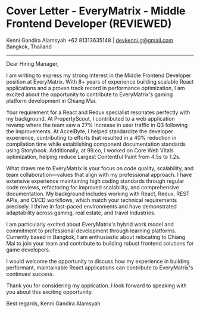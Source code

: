 # Cover Letter - EveryMatrix - Middle Frontend Developer (REVIEWED)

Kenni Gandira Alamsyah
+62 81313635148 | devkenni.g@gmail.com
Bangkok, Thailand

---

Dear Hiring Manager,

I am writing to express my strong interest in the Middle Frontend Developer position at EveryMatrix. With 8+ years of experience building scalable React applications and a proven track record in performance optimization, I am excited about the opportunity to contribute to EveryMatrix's gaming platform development in Chiang Mai.

Your requirement for a React and Redux specialist resonates perfectly with my background. At PropertyScout, I contributed to a web application revamp where the team saw a 27% increase in user traffic in Q3 following the improvements. At AccelByte, I helped standardize the developer experience, contributing to efforts that resulted in a 40% reduction in compilation time while establishing component documentation standards using Storybook. Additionally, at 99.co, I worked on Core Web Vitals optimization, helping reduce Largest Contentful Paint from 4.5s to 1.2s.

What draws me to EveryMatrix is your focus on code quality, scalability, and team collaboration—values that align with my professional approach. I have extensive experience maintaining high coding standards through regular code reviews, refactoring for improved scalability, and comprehensive documentation. My background includes working with React, Redux, REST APIs, and CI/CD workflows, which match your technical requirements precisely. I thrive in fast-paced environments and have demonstrated adaptability across gaming, real estate, and travel industries.

I am particularly excited about EveryMatrix's hybrid work model and commitment to professional development through learning platforms. Currently based in Bangkok, I am enthusiastic about relocating to Chiang Mai to join your team and contribute to building robust frontend solutions for game developers.

I would welcome the opportunity to discuss how my experience in building performant, maintainable React applications can contribute to EveryMatrix's continued success.

Thank you for considering my application. I look forward to speaking with you about this exciting opportunity.

Best regards,
Kenni Gandira Alamsyah